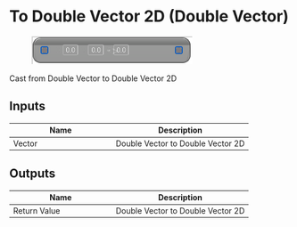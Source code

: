 # To Double Vector 2D (Double Vector)

<div align="left" data-full-width="false">

<figure><img src="to_double_vector_2d_-double_vector.png" alt=""><figcaption></figcaption></figure>

</div>

Cast from Double Vector to Double Vector 2D

## Inputs

<table>
<thead><tr><th width="170">Name</th><th>Description</th></tr></thead>
<tbody>
<tr><td>Vector</td><td>Double Vector to Double Vector 2D</td></tr>
</tbody>
</table>

## Outputs

<table>
<thead><tr><th width="170">Name</th><th>Description</th></tr></thead>
<tbody>
<tr><td>Return Value</td><td>Double Vector to Double Vector 2D</td></tr>
</tbody>
</table>